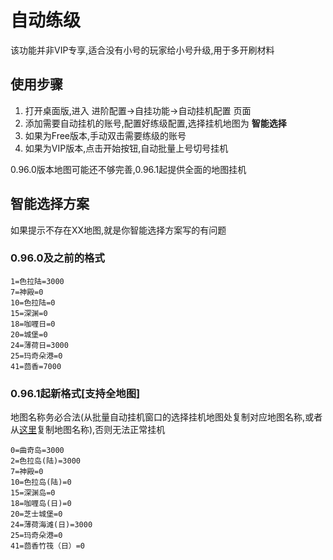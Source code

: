 # 自动练级

该功能并非VIP专享,适合没有小号的玩家给小号升级,用于多开刷材料

## 使用步骤

1. 打开桌面版,进入 进阶配置->自挂功能->自动挂机配置 页面
2. 添加需要自动挂机的账号,配置好练级配置,选择挂机地图为 **智能选择**
3. 如果为Free版本,手动双击需要练级的账号
4. 如果为VIP版本,点击开始按钮,自动批量上号切号挂机

0.96.0版本地图可能还不够完善,0.96.1起提供全面的地图挂机

## 智能选择方案

如果提示不存在XX地图,就是你智能选择方案写的有问题

### 0.96.0及之前的格式

```
1=色拉陆=3000
7=神殿=0
10=色拉陆=0
15=深渊=0
18=咖喱日=0
20=城堡=0
24=薄荷日=3000
25=玛奇朵港=0
41=茴香=7000
```

### 0.96.1起新格式[支持全地图]

地图名称务必合法(从批量自动挂机窗口的选择挂机地图处复制对应地图名称,或者从[这里](https://ini.msdzls.sumk.top/map.ini)复制地图名称),否则无法正常挂机

```
0=曲奇岛=3000
2=色拉岛(陆)=3000
7=神殿=0
10=色拉岛(陆)=0
15=深渊岛=0
18=咖喱岛(日)=0
20=芝士城堡=0
24=薄荷海滩(日)=3000
25=玛奇朵港=0
41=茴香竹筏（日）=0
```